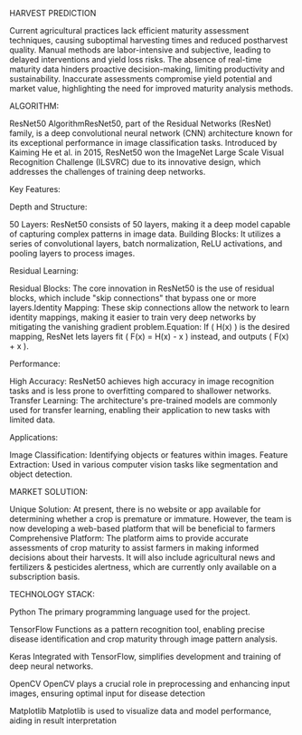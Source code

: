 HARVEST PREDICTION

Current agricultural practices lack efficient maturity assessment techniques, causing suboptimal harvesting times and reduced postharvest quality. Manual methods are labor-intensive and subjective, leading to delayed interventions and yield loss risks. The absence of real-time maturity data hinders proactive decision-making, limiting productivity and sustainability. Inaccurate assessments compromise yield potential and market value, highlighting the need for improved maturity analysis methods.


ALGORITHM:

ResNet50 AlgorithmResNet50, part of the Residual Networks (ResNet) family, is a deep convolutional neural network (CNN) architecture known for its exceptional performance in image classification tasks. Introduced by Kaiming He et al. in 2015, ResNet50 won the ImageNet Large Scale Visual Recognition Challenge (ILSVRC) due to its innovative design, which addresses the challenges of training deep networks.

Key Features:

Depth and Structure:

50 Layers: ResNet50 consists of 50 layers, making it a deep model capable of capturing complex patterns in image data.
Building Blocks: It utilizes a series of convolutional layers, batch normalization, ReLU activations, and pooling layers to process images.

Residual Learning:

Residual Blocks: The core innovation in ResNet50 is the use of residual blocks, which include "skip connections" that bypass one or more layers.Identity Mapping: These skip connections allow the network to learn identity mappings, making it easier to train very deep networks by mitigating the vanishing gradient problem.Equation: If ( H(x) ) is the desired mapping, ResNet lets layers fit ( F(x) = H(x) - x ) instead, and outputs ( F(x) + x ).

Performance:

High Accuracy: ResNet50 achieves high accuracy in image recognition tasks and is less prone to overfitting compared to shallower networks.
Transfer Learning: The architecture's pre-trained models are commonly used for transfer learning, enabling their application to new tasks with limited data.

Applications:

Image Classification: Identifying objects or features within images.
Feature Extraction: Used in various computer vision tasks like segmentation and object detection.


MARKET SOLUTION:

Unique Solution:
At present, there is no website or app available for determining whether a crop is premature or immature. However, the team is now developing a web-based platform that will be beneficial to farmers
Comprehensive Platform:
The platform aims to provide accurate assessments of crop maturity to assist farmers in making informed decisions about their harvests. It will also include agricultural news and fertilizers & pesticides alertness, which are currently only available on a subscription basis.


TECHNOLOGY STACK:

Python
The primary programming language used for the project.

TensorFlow
Functions as a pattern recognition tool, enabling precise disease identification and crop maturity through image pattern analysis.

Keras
Integrated with TensorFlow, simplifies development and training of deep neural networks.

OpenCV
OpenCV plays a crucial role in preprocessing and enhancing input images, ensuring optimal input for disease detection

Matplotlib
Matplotlib is used to visualize data and model performance, aiding in result interpretation




